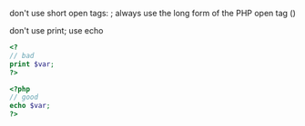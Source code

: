 don't use short open tags: <? ?>; always use the long form of the PHP open tag (<?php ?>)

don't use print; use echo
```php
<?
// bad
print $var;
?>

<?php
// good
echo $var;
?>
```
